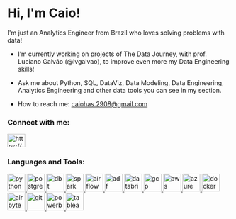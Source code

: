 # Hi, I'm Caio!

I'm just an Analytics Engineer from Brazil who loves solving problems with data!  

- I’m currently working on projects of The Data Journey, with prof. Luciano Galvão (@lvgalvao), to improve even more my Data Engineering skills!

- Ask me about Python, SQL, DataViz, Data Modeling, Data Engineering, Analytics Engineering and other data tools you can see in my section.

- How to reach me: [caiohas.2908@gmail.com](mailto:caiohas.2908@gmail.com)

<h3 align="left">Connect with me:</h3>
<p align="left">
<a href="https://www.linkedin.com/in/caiohas/" target="blank"><img align="center" src="https://raw.githubusercontent.com/rahuldkjain/github-profile-readme-generator/master/src/images/icons/Social/linked-in-alt.svg" alt="https://www.linkedin.com/in/caiohas/" height="30" width="40" /></a>
</p>

<h3 align="left">Languages and Tools:</h3>
<p align="left"> 
  <a href="https://www.python.org" target="_blank" rel="noreferrer"> <img src="https://www.vectorlogo.zone/logos/python/python-icon.svg" alt="python" width="40" height="40"/> </a>
  <a href="https://www.postgresql.org/docs/" target="_blank" rel="noreferrer"> <img src="https://www.vectorlogo.zone/logos/postgresql/postgresql-icon.svg" alt="postgreSQL" width="40" height="40"/> </a> 
  <a href="https://www.getdbt.com/" target="_blank" rel="noreferrer"> <img src="https://raw.githubusercontent.com/gilbarbara/logos/main/logos/dbt-icon.svg" alt="dbt" width="40" height="40"/> </a> 
  <a href="https://spark.apache.org/" target="_blank" rel="noreferrer"> <img src="https://www.vectorlogo.zone/logos/apache_spark/apache_spark-icon.svg" alt="spark" width="40" height="40"/> </a> 
  <a href="https://airflow.apache.org/" target="_blank" rel="noreferrer"> <img src="https://upload.vectorlogo.zone/logos/apache_airflow/images/9c14446f-4cdc-4b19-9290-c753fc20fb2a.svg" alt="airflow" width="40" height="40"/> </a> 
  <a href="https://learn.microsoft.com/en-us/azure/data-factory/" target="_blank" rel="noreferrer"> <img src="https://github.com/benc-uk/icon-collection/blob/master/azure-docs/data-factory.svg" alt="adf" width="40" height="40"/> </a> 
  <a href="https://www.databricks.com/" target="_blank" rel="noreferrer"> <img src="https://www.vectorlogo.zone/logos/databricks/databricks-icon.svg" alt="databricks" width="40" height="40"/> </a>
  <a href="https://cloud.google.com" target="_blank" rel="noreferrer"> <img src="https://www.vectorlogo.zone/logos/google_cloud/google_cloud-icon.svg" alt="gcp" width="40" height="40"/> </a>
  <a href="https://aws.amazon.com/pt/?nc2=h_lg" target="_blank" rel="noreferrer"> <img src="https://www.svgrepo.com/show/448266/aws.svg" alt="aws" width="40" height="40"/> </a> 
  <a href="https://azure.microsoft.com/pt-br" target="_blank" rel="noreferrer"> <img src="https://www.vectorlogo.zone/logos/microsoft_azure/microsoft_azure-icon.svg" alt="azure" width="40" height="40"/> </a> 
  <a href="https://www.docker.com/" target="_blank" rel="noreferrer"> <img src="https://vectorwiki.com/images/cEFKB__docker.svg" alt="docker" width="40" height="40"/> </a>   
  <a href="https://docs.airbyte.com/" target="_blank" rel="noreferrer"> <img src="https://upload.vectorlogo.zone/logos/airbyteio/images/0b7835a0-eb34-4378-805b-1ea958cecccf.svg" alt="airbyte" width="40" height="40"/> </a>   
  <a href="https://git-scm.com/" target="_blank" rel="noreferrer"> <img src="https://www.vectorlogo.zone/logos/git-scm/git-scm-icon.svg" alt="git" width="40" height="40"/> </a> 
  <a href="https://learn.microsoft.com/pt-br/power-bi/" target="_blank" rel="noreferrer"> <img src="https://www.vectorlogo.zone/logos/microsoft_powerbi/microsoft_powerbi-icon.svg" alt="powerbi" width="40" height="40"/> </a>
  <a href="https://community.tableau.com/s/" target="_blank" rel="noreferrer"> <img src="https://github.com/get-icon/geticon/blob/master/icons/tableau-icon.svg" alt="tableau" width="40" height="40"/> </a> 
</p>
